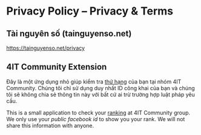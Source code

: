 # Privacy Policy – Privacy & Terms

## Tài nguyên số (tainguyenso.net)

https://tainguyenso.net/privacy

## 4IT Community Extension

Đây là một ứng dụng nhỏ giúp kiểm tra [thứ hạng](rank.md) của bạn tại nhóm 4IT Community. 
Chúng tôi chỉ sử dụng duy nhất ID công khai của bạn và chúng tôi sẽ không chia sẻ thông tin này với bất cứ ai trừ trường hợp luật pháp yêu cầu.

This is a small application to check your [ranking](rank.md) at 4IT Community group.
We only use your *public facebook id* to show you your rank. We will not share this information with anyone.   